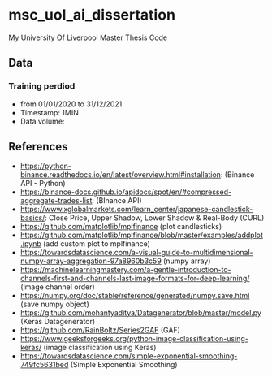 # msc_uol_ai_dissertation
My University Of Liverpool Master Thesis Code

## Data

### Training perdiod
- from 01/01/2020 to 31/12/2021
- Timestamp: 1MIN
- Data volume: 

## References
- https://python-binance.readthedocs.io/en/latest/overview.html#installation: (Binance API - Python)
- https://binance-docs.github.io/apidocs/spot/en/#compressed-aggregate-trades-list: (BInance API)
- https://www.xglobalmarkets.com/learn_center/japanese-candlestick-basics/: Close Price, Upper Shadow, Lower Shadow & Real-Body (CURL)
- https://github.com/matplotlib/mplfinance (plot candlesticks)
- https://github.com/matplotlib/mplfinance/blob/master/examples/addplot.ipynb (add custom plot to mplfinance)
- https://towardsdatascience.com/a-visual-guide-to-multidimensional-numpy-array-aggregation-97a8960b3c59 (numpy array)
- https://machinelearningmastery.com/a-gentle-introduction-to-channels-first-and-channels-last-image-formats-for-deep-learning/ (image channel order)
- https://numpy.org/doc/stable/reference/generated/numpy.save.html (save numpy object)
- https://github.com/mohantyaditya/Datagenerator/blob/master/model.py (Keras Datagenerator)
- https://github.com/RainBoltz/Series2GAF (GAF)
- https://www.geeksforgeeks.org/python-image-classification-using-keras/ (image classification using Keras)
- https://towardsdatascience.com/simple-exponential-smoothing-749fc5631bed (Simple Exponential Smoothing)